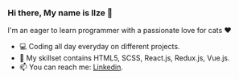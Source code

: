 ### Hi there, My name is Ilze 👋
I'm an eager to learn programmer with a passionate love for cats ❤️

- 💻 Coding all day everyday on different projects.
- 🧰 My skillset contains HTML5, SCSS, React.js, Redux.js, Vue.js.
- 📫 You can reach me: [Linkedin](https://www.linkedin.com/in/ilze-savicka/). 
